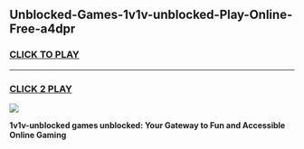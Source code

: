 
## Unblocked-Games-1v1v-unblocked-Play-Online-Free-a4dpr
<h3>
<a href="https://premium76.site?title=1v1v-unblocked&ref=26A">CLICK TO PLAY</a></h3>
<hr>

<h3>
<a href="https://premium76.site?title=1v1v-unblocked&ref=26A">CLICK 2 PLAY</a>
  
</h3>

<a href="https://premium76.site?title=1v1v-unblocked&ref=26A"><img src="https://clearcache.store/games.png"></a>


**1v1v-unblocked games unblocked: Your Gateway to Fun and Accessible Online Gaming**
